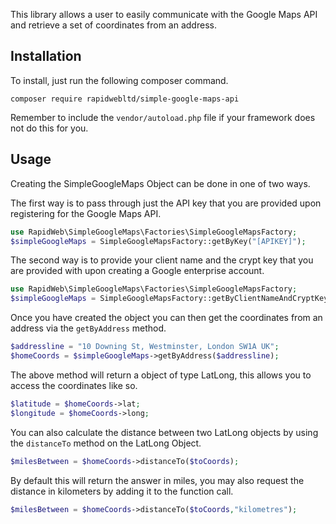 This library allows a user to easily communicate with the Google Maps API and retrieve a set of coordinates from an address.

## Installation
To install, just run the following composer command.

`composer require rapidwebltd/simple-google-maps-api`

Remember to include the `vendor/autoload.php` file if your framework does not do this for you.

## Usage

Creating the SimpleGoogleMaps Object can be done in one of two ways.

The first way is to pass through just the API key that you are provided upon registering for the Google Maps API.


```php
use RapidWeb\SimpleGoogleMaps\Factories\SimpleGoogleMapsFactory;
$simpleGoogleMaps = SimpleGoogleMapsFactory::getByKey("[APIKEY]");
```

The second way is to provide your client name and the crypt key that you are provided with upon creating a Google enterprise account.

```php
use RapidWeb\SimpleGoogleMaps\Factories\SimpleGoogleMapsFactory;
$simpleGoogleMaps = SimpleGoogleMapsFactory::getByClientNameAndCryptKey("[CLIENTNAME]","[CRYPTKEY]");
```

Once you have created the object you can then get the coordinates from an address via the `getByAddress` method.

```php
$addressline = "10 Downing St, Westminster, London SW1A UK";
$homeCoords = $simpleGoogleMaps->getByAddress($addressline);
```

The above method will return a object of type LatLong, this allows you to access the coordinates like so.

```php
$latitude = $homeCoords->lat;
$longitude = $homeCoords->long;
``` 

You can also calculate the distance between two LatLong objects by using the `distanceTo` method on the LatLong Object.

```php
$milesBetween = $homeCoords->distanceTo($toCoords);
```

By default this will return the answer in miles, you may also request the distance in kilometers by adding it to the function call.

```php
$milesBetween = $homeCoords->distanceTo($toCoords,"kilometres");
```


